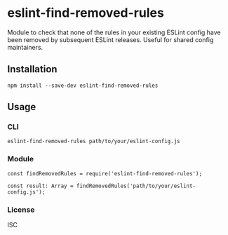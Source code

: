 # eslint-find-removed-rules

Module to check that none of the rules in your existing ESLint config have been removed by subsequent ESLint releases. Useful for shared config maintainers.

## Installation

```
npm install --save-dev eslint-find-removed-rules
```

## Usage

### CLI

```
eslint-find-removed-rules path/to/your/eslint-config.js
```

### Module

```
const findRemovedRules = require('eslint-find-removed-rules');

const result: Array = findRemovedRules('path/to/your/eslint-config.js');
```

### License

ISC
